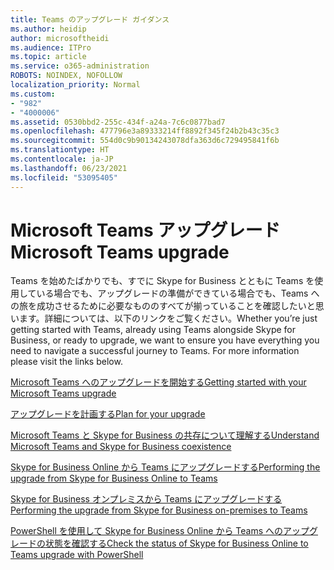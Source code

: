 ```yaml
---
title: Teams のアップグレード ガイダンス
ms.author: heidip
author: microsoftheidi
ms.audience: ITPro
ms.topic: article
ms.service: o365-administration
ROBOTS: NOINDEX, NOFOLLOW
localization_priority: Normal
ms.custom:
- "982"
- "4000006"
ms.assetid: 0530bbd2-255c-434f-a24a-7c6c0877bad7
ms.openlocfilehash: 477796e3a89333214ff8892f345f24b2b43c35c3
ms.sourcegitcommit: 554d0c9b90134243078dfa363d6c729495841f6b
ms.translationtype: HT
ms.contentlocale: ja-JP
ms.lasthandoff: 06/23/2021
ms.locfileid: "53095405"
---
```

# <a name="microsoft-teams-upgrade"></a><span data-ttu-id="70805-102">Microsoft Teams アップグレード</span><span class="sxs-lookup"><span data-stu-id="70805-102">Microsoft Teams upgrade</span></span>

<span data-ttu-id="70805-p101">Teams を始めたばかりでも、すでに Skype for Business とともに Teams を使用している場合でも、アップグレードの準備ができている場合でも、Teams への旅を成功させるために必要なもののすべてが揃っていることを確認したいと思います。詳細については、以下のリンクをご覧ください。</span><span class="sxs-lookup"><span data-stu-id="70805-p101">Whether you’re just getting started with Teams, already using Teams alongside Skype for Business, or ready to upgrade, we want to ensure you have everything you need to navigate a successful journey to Teams. For more information please visit the links below.</span></span>

[<span data-ttu-id="70805-105">Microsoft Teams へのアップグレードを開始する</span><span class="sxs-lookup"><span data-stu-id="70805-105">Getting started with your Microsoft Teams upgrade</span></span>](/MicrosoftTeams/upgrade-start-here)

[<span data-ttu-id="70805-106">アップグレードを計画する</span><span class="sxs-lookup"><span data-stu-id="70805-106">Plan for your upgrade</span></span>](/MicrosoftTeams/upgrade-plan-journey)

[<span data-ttu-id="70805-107">Microsoft Teams と Skype for Business の共存について理解する</span><span class="sxs-lookup"><span data-stu-id="70805-107">Understand Microsoft Teams and Skype for Business coexistence</span></span>](/MicrosoftTeams/teams-and-skypeforbusiness-coexistence-and-interoperability)

[<span data-ttu-id="70805-108">Skype for Business Online から Teams にアップグレードする</span><span class="sxs-lookup"><span data-stu-id="70805-108">Performing the upgrade from Skype for Business Online to Teams</span></span>](/MicrosoftTeams/upgrade-to-teams-execute-skypeforbusinessonline)

[<span data-ttu-id="70805-109">Skype for Business オンプレミスから Teams にアップグレードする</span><span class="sxs-lookup"><span data-stu-id="70805-109">Performing the upgrade from Skype for Business on-premises to Teams</span></span>](/MicrosoftTeams/upgrade-to-teams-execute-skypeforbusinesshybridonprem)
 
[<span data-ttu-id="70805-110">PowerShell を使用して Skype for Business Online から Teams へのアップグレードの状態を確認する</span><span class="sxs-lookup"><span data-stu-id="70805-110">Check the status of Skype for Business Online to Teams upgrade with PowerShell</span></span>](/powershell/module/skype/get-csteamsupgradestatus?view=skype-ps)